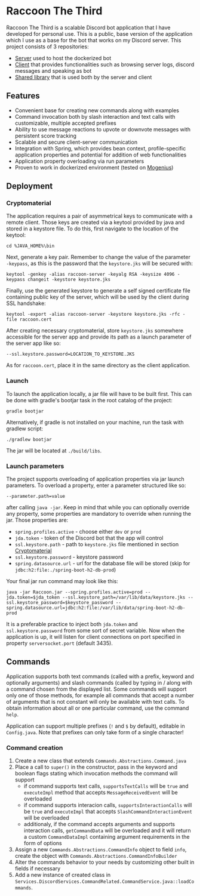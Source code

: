 # Raccoon The Third

Raccoon The Third is a scalable Discord bot application that I have developed for personal use. This is a public, base version of the application which I use as a base for the bot that works on my Discord server.
This project consists of 3 repositories:
- [Server](https://github.com/ksk98/RaccoonTheThird "Raccoon server") used to host the dockerized bot
- [Client](https://github.com/ksk98/RacoonClient "Raccoon client") that provides functionalities such as browsing server logs, discord messages and speaking as bot
- [Shared library](https://github.com/ksk98/RacoonShared "Raccoon shared") that is used both by the server and client

## Features
- Convenient base for creating new commands along with examples
- Command invocation both by slash interaction and text calls with customizable, multiple accepted prefixes
- Ability to use message reactions to upvote or downvote messages with persistent score tracking
- Scalable and secure client-server communication
- Integration with Spring, which provides bean context, profile-specific application properties and potential for addition of web functionalities
- Application property overloading via run parameters
- Proven to work in dockerized environment (tested on [Mogenius](https://mogenius.com))

## Deployment
### Cryptomaterial
The application requires a pair of asymmetrical keys to communicate with a remote client. Those keys are created via a keytool provided by java and stored in a keystore file. To do this, first navigate to the location of the keytool:
   ```
   cd %JAVA_HOME%\bin
   ```
Next, generate a key pair. Remember to change the value of the parameter `-keypass`, as this is the password that the `keystore.jks` will be secured with:
   ```
   keytool -genkey -alias raccoon-server -keyalg RSA -keysize 4096 -keypass changeit -keystore keystore.jks
   ```
Finally, use the generated keystore to generate a self signed certificate file containing public key of the server, which will be used by the client during SSL handshake:
   ```
   keytool -export -alias raccoon-server -keystore keystore.jks -rfc -file raccoon.cert
   ```
After creating necessary cryptomaterial, store `keystore.jks` somewhere accessible for the server app and provide its path as a launch parameter of the server app like so:
   ```
   --ssl.keystore.password=LOCATION_TO_KEYSTORE.JKS
   ```
As for `raccoon.cert`, place it in the same directory as the client application.

### Launch
To launch the application locally, a jar file will have to be built first. This can be done with gradle's bootjar task in the root catalog of the project:
   ```
   gradle bootjar
   ```
Alternatively, if gradle is not installed on your machine, run the task with gradlew script:
   ```
   ./gradlew bootjar
   ```
The jar will be located at `./build/libs`.

### Launch parameters
The project supports overloading of application properties via jar launch parameters.
To overload a property, enter a parameter structured like so:
   ```
   --parameter.path=value
   ```
after calling `java -jar`. Keep in mind that while you can optionally override any property, some properties are mandatory to override when running the jar.
Those properties are:
   - `spring.profiles.active` - choose either `dev` or `prod`
   - `jda.token` - token of the Discord bot that the app will control
   - `ssl.keystore.path` - path to `keystore.jks` file mentioned in section [Cryptomaterial](#cryptomaterial)
   - `ssl.keystore.password` - keystore password
   - `spring.datasource.url` - url for the database file will be stored (skip for `jdbc:h2:file:./spring-boot-h2-db-prod`)
   
Your final jar run command may look like this:
   ```
   java -jar Raccoon.jar --spring.profiles.active=prod --jda.token=$jda_token --ssl.keystore_path=/var/lib/data/keystore.jks --ssl.keystore_password=$keystore_password --spring.datasource.url=jdbc:h2:file:/var/lib/data/spring-boot-h2-db-prod
   ```
It is a preferable practice to inject both `jda.token` and `ssl.keystore.password` from some sort of secret variable.
Now when the application is up, it will listen for client connections on port specified in property `serversocket.port` (default 3435).


## Commands
Application supports both text commands (called with a prefix, keyword and optionally arguments) and slash commands (called by typing in / along with a command chosen from the displayed list.
Some commands will support only one of those methods, for example all commands that accept a number of arguments that is not constant will only be available with text calls. To obtain information about all or one particular command, use the command `help`.

Application can support multiple prefixes (`!` and `$` by default), editable in `Config.java`. Note that prefixes can only take form of a single character!

### Command creation
1. Create a new class that extends `Commands.Abstractions.Command.java`
2. Place a call to `super()` in the constructor, pass in the keyword and boolean flags stating which invocation methods the command will support
   - if command supports text calls, `supportsTextCalls` will be `true` and `executeImpl` method that accepts `MessageReceivedEvent` will be overloaded
   - if command supports interacion calls, `supportsInteractionCalls` will be `true` and `executeImpl` that accepts `SlashCommandInteractionEvent` will be overloaded
   - additionaly, if the command accepts arguments and supports interaction calls, `getCommandData` will be overloaded and it will return a custom `CommandDataImpl` containing argument requirements in the form of options
3. Assign a new `Commands.Abstractions.CommandInfo` object to field `info`, create the object with `Commands.Abstractions.CommandInfoBuilder`
4. Alter the commands behavior to your needs by customizing other built in fields if necessary
5. Add a new instance of created class in `Services.DiscordServices.CommandRelated.CommandService.java::loadCommands`. 
